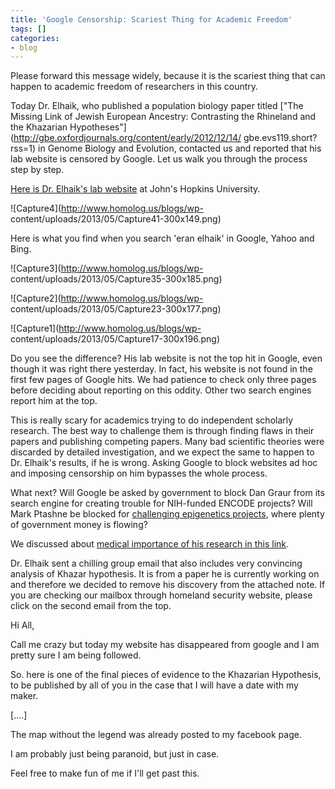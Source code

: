 ```yaml
---
title: 'Google Censorship: Scariest Thing for Academic Freedom'
tags: []
categories:
- blog
---
```

Please forward this message widely, because it is the scariest thing that can
happen to academic freedom of researchers in this country.
<!--more-->

Today Dr. Elhaik, who published a population biology paper titled ["The
Missing Link of Jewish European Ancestry: Contrasting the Rhineland and the
Khazarian Hypotheses"](http://gbe.oxfordjournals.org/content/early/2012/12/14/
gbe.evs119.short?rss=1) in Genome Biology and Evolution, contacted us and
reported that his lab website is censored by Google. Let us walk you through
the process step by step.

[Here is Dr. Elhaik's lab website](http://eelhaik.aravindachakravartilab.org/)
at John's Hopkins University.

![Capture4](http://www.homolog.us/blogs/wp-
content/uploads/2013/05/Capture41-300x149.png)

Here is what you find when you search 'eran elhaik' in Google, Yahoo and Bing.

![Capture3](http://www.homolog.us/blogs/wp-
content/uploads/2013/05/Capture35-300x185.png)

![Capture2](http://www.homolog.us/blogs/wp-
content/uploads/2013/05/Capture23-300x177.png)

![Capture1](http://www.homolog.us/blogs/wp-
content/uploads/2013/05/Capture17-300x196.png)

Do you see the difference? His lab website is not the top hit in Google, even
though it was right there yesterday. In fact, his website is not found in the
first few pages of Google hits. We had patience to check only three pages
before deciding about reporting on this oddity. Other two search engines
report him at the top.

This is really scary for academics trying to do independent scholarly
research. The best way to challenge them is through finding flaws in their
papers and publishing competing papers. Many bad scientific theories were
discarded by detailed investigation, and we expect the same to happen to Dr.
Elhaik's results, if he is wrong. Asking Google to block websites ad hoc and
imposing censorship on him bypasses the whole process.

What next? Will Google be asked by government to block Dan Graur from its
search engine for creating trouble for NIH-funded ENCODE projects? Will Mark
Ptashne be blocked for [challenging epigenetics
projects](http://www.pnas.org/content/110/18/7101.full), where plenty of
government money is flowing?

We discussed about [medical importance of his research in this
link](http://www.homolog.us/blogs/2013/05/08/jewish-race-and/).

Dr. Elhaik sent a chilling group email that also includes very convincing
analysis of Khazar hypothesis. It is from a paper he is currently working on
and therefore we decided to remove his discovery from the attached note. If
you are checking our mailbox through homeland security website, please click
on the second email from the top.

>

Hi All,

Call me crazy but today my website has disappeared from google and I am pretty
sure I am being followed.

So. here is one of the final pieces of evidence to the Khazarian Hypothesis,
to be published by all of you in the case that I will have a date with my
maker.

[....]

The map without the legend was already posted to my facebook page.

I am probably just being paranoid, but just in case.

Feel free to make fun of me if I'll get past this.

